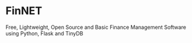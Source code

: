 # FinNET
Free, Lightweight, Open Source and Basic Finance Management Software using Python, Flask and TinyDB
